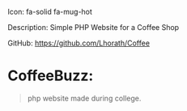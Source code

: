 Icon: fa-solid fa-mug-hot

Description: Simple PHP Website for a Coffee Shop

GitHub: https://github.com/Lhorath/Coffee

# CoffeeBuzz:
> php website made during college.
